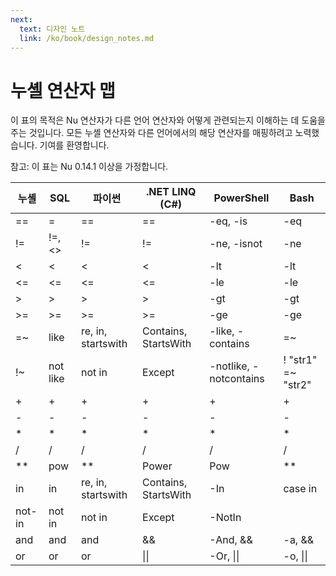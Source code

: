 ```yaml
---
next:
  text: 디자인 노트
  link: /ko/book/design_notes.md
---
```


# 누셸 연산자 맵

이 표의 목적은 Nu 연산자가 다른 언어 연산자와 어떻게 관련되는지 이해하는 데 도움을 주는 것입니다. 모든 누셸 연산자와 다른 언어에서의 해당 연산자를 매핑하려고 노력했습니다. 기여를 환영합니다.

참고: 이 표는 Nu 0.14.1 이상을 가정합니다.

| 누셸   | SQL      | 파이썬             | .NET LINQ (C#)       | PowerShell             | Bash               |
| ------ | -------- | ------------------ | -------------------- | ---------------------- | ------------------ |
| ==     | =        | ==                 | ==                   | -eq, -is               | -eq                |
| !=     | !=, <>   | !=                 | !=                   | -ne, -isnot            | -ne                |
| <      | <        | <                  | <                    | -lt                    | -lt                |
| <=     | <=       | <=                 | <=                   | -le                    | -le                |
| >      | >        | >                  | >                    | -gt                    | -gt                |
| >=     | >=       | >=                 | >=                   | -ge                    | -ge                |
| =~     | like     | re, in, startswith | Contains, StartsWith | -like, -contains       | =~                 |
| !~     | not like | not in             | Except               | -notlike, -notcontains | ! "str1" =~ "str2" |
| +      | +        | +                  | +                    | +                      | +                  |
| -      | -        | -                  | -                    | -                      | -                  |
| \*     | \*       | \*                 | \*                   | \*                     | \*                 |
| /      | /        | /                  | /                    | /                      | /                  |
| \*\*   | pow      | \*\*               | Power                | Pow                    | \*\*               |
| in     | in       | re, in, startswith | Contains, StartsWith | -In                    | case in            |
| not-in | not in   | not in             | Except               | -NotIn                 |                    |
| and    | and      | and                | &&                   | -And, &&               | -a, &&             |
| or     | or       | or                 | \|\|                 | -Or, \|\|              | -o, \|\|           |
